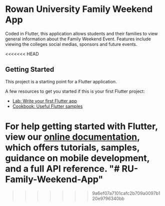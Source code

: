 # Rowan University Family Weekend App

Coded in Flutter, this application allows students and their families to view general information about the Family Weekend Event. Features include viewing the colleges social medias, sponsors and future events. 

<<<<<<< HEAD
## Getting Started

This project is a starting point for a Flutter application.

A few resources to get you started if this is your first Flutter project:

- [Lab: Write your first Flutter app](https://flutter.io/docs/get-started/codelab)
- [Cookbook: Useful Flutter samples](https://flutter.io/docs/cookbook)

For help getting started with Flutter, view our 
[online documentation](https://flutter.io/docs), which offers tutorials, 
samples, guidance on mobile development, and a full API reference.
"# RU-Family-Weekend-App" 
=======
>>>>>>> 9a6ef07a7101cafc2b709a0097b120e9796340bb
